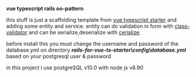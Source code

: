 **vue typescript rails oo-pattern**

this stuff is just a scaffolding template from [vue typescript starter](https://github.com/alexjoverm/Vue-Typescript-Starter) and adding some entity and service.
entity can do validation in form with [class-validator](https://github.com/typestack/class-validator) and can be serialize,deserialize with [cerialize](https://github.com/weichx/cerialize).

before install this you must change the username and password of the database.yml on directory ***rails-for-vue-ts-starter\config\database.yml*** based on your postgresql user & password

in this project i use postgreSQL v10.0 with node js v8.90